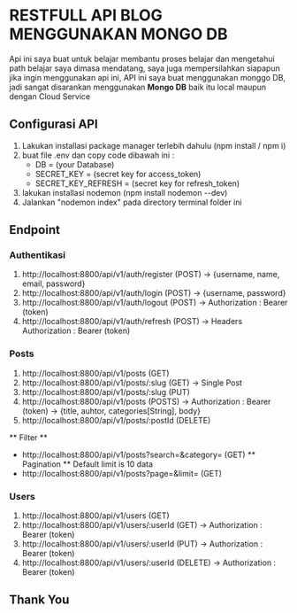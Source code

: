 # RESTFULL API BLOG MENGGUNAKAN MONGO DB

Api ini saya buat untuk belajar membantu proses belajar dan mengetahui path belajar saya dimasa mendatang, saya juga mempersilahkan siapapun jika ingin menggunakan api ini,
API ini saya buat menggunakan monggo DB, jadi sangat disarankan menggunakan **Mongo DB** baik itu local maupun dengan Cloud Service

## Configurasi API

1.  Lakukan installasi package manager terlebih dahulu (npm install / npm i)
2.  buat file .env
    dan copy code dibawah ini :
    - DB = (your Database)
    - SECRET_KEY = (secret key for access_token)
    - SECRET_KEY_REFRESH = (secret key for refresh_token)
3.  lakukan installasi nodemon (npm install nodemon --dev)
4.  Jalankan "nodemon index" pada directory terminal folder ini

## Endpoint

### Authentikasi

1.  http://localhost:8800/api/v1/auth/register (POST) -> {username, name, email, password}
2.  http://localhost:8800/api/v1/auth/login (POST) -> {username, password}
3.  http://localhost:8800/api/v1/auth/logout (POST) -> Authorization : Bearer (token)
4.  http://localhost:8800/api/v1/auth/refresh (POST) -> Headers Authorization : Bearer (token)

### Posts

1.  http://localhost:8800/api/v1/posts (GET)
2.  http://localhost:8800/api/v1/posts/:slug (GET) -> Single Post
3.  http://localhost:8800/api/v1/posts/:slug (PUT)
4.  http://localhost:8800/api/v1/posts (POSTS) -> Authorization : Bearer (token) -> {title, auhtor, categories[String], body}
5.  http://localhost:8800/api/v1/posts/:postId (DELETE)

** Filter **

- http://localhost:8800/api/v1/posts?search=&category= (GET)
  ** Pagination **
  Default limit is 10 data
- http://localhost:8800/api/v1/posts?page=&limit= (GET)

### Users

1.  http://localhost:8800/api/v1/users (GET)
2.  http://localhost:8800/api/v1/users/:userId (GET) -> Authorization : Bearer (token)
3.  http://localhost:8800/api/v1/users/:userId (PUT) -> Authorization : Bearer (token)
4.  http://localhost:8800/api/v1/users/:userId (DELETE) -> Authorization : Bearer (token)

## Thank You
